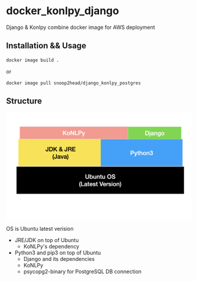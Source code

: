 # docker_konlpy_django

Django & Konlpy combine docker image for AWS deployment

## Installation && Usage

```bash
docker image build .
```

or

```
docker image pull snoop2head/django_konlpy_postgres
```



## Structure

![image-20200422145948905](src/image-20200422145948905.png)

OS is Ubuntu latest verision

* JRE/JDK on top of Ubuntu
  * KoNLPy's dependency
* Python3 and pip3 on top of Ubuntu
  * Django and its dependencies
  * KoNLPy
  * psycopg2-binary for PostgreSQL DB connection

